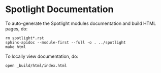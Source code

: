 # Spotlight Documentation

To auto-generate the Spotlight modules documentation and build HTML pages, do:
```
rm spotlight*.rst
sphinx-apidoc --module-first --full -o . ../spotlight
make html
```

To locally view documentation, do:
```
open _build/html/index.html 
```
